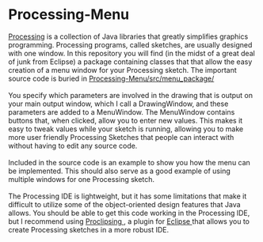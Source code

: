 # Processing-Menu

<a href = "https://processing.org/">Processing</a> is a collection of Java libraries that greatly simplifies graphics programming. Processing programs, called sketches, are usually designed with one window. In this repository you will find (in the midst of a great deal of junk from Eclipse) a package containing classes that that allow the easy creation of a menu window for your Processing sketch. The important source code is buried in <a href = "https://github.com/blepfo/Processing-Menu/tree/master/Processing-Menu/src/menu_package">Processing-Menu/src/menu_package/</a>
<br/>
<br/>
You specify which parameters are involved in the drawing that is output on your main output window, which I call a DrawingWindow, and these parameters are added to a MenuWindow. The MenuWindow contains buttons that, when clicked, allow you to enter new values. This makes it easy to tweak values while your sketch is running, allowing you to make more user friendly Processing Sketches that people can interact with without having to edit any source code.
<br/>
<br/>
Included in the source code is an example to show you how the menu can be implemented. This should also serve as a good example of using multiple windows for one Processing sketch.
<br/>
<br/>
The Processing IDE is lightweight, but it has some limitations that make it difficult to utilize some of the object-oriented design features that Java allows. You should be able to get this code working in the Processing IDE, but I recommend using <a href = "https://code.google.com/archive/p/proclipsing/"> Proclipsing </a>, a plugin for <a href = "https://eclipse.org/"> Eclipse </a> that allows you to create Processing sketches in a more robust IDE.
